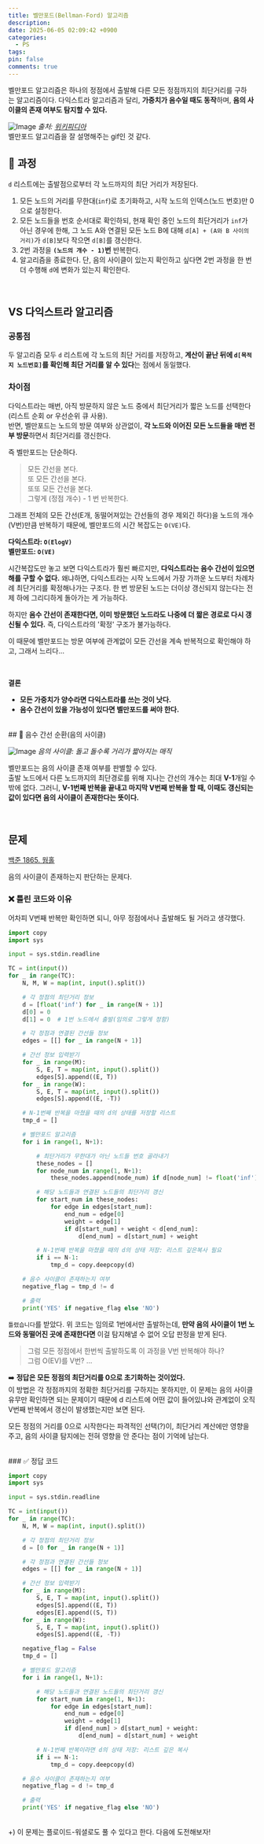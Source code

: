 ```yaml
---
title: 벨만포드(Bellman-Ford) 알고리즘
description: 
date: 2025-06-05 02:09:42 +0900
categories:
  - PS
tags: 
pin: false
comments: true
---
```

벨만포드 알고리즘은 하나의 정점에서 출발해 다른 모든 정점까지의 최단거리를 구하는 알고리즘이다. 다익스트라 알고리즘과 달리, **가중치가 음수일 때도 동작**하며, **음의 사이클의 존재 여부도 탐지할 수 있다.**
<br/>

![Image](/assets/images/25/0605-1.gif)
_출처: [위키피디아](https://ko.wikipedia.org/wiki/%EB%B2%A8%EB%A8%BC-%ED%8F%AC%EB%93%9C_%EC%95%8C%EA%B3%A0%EB%A6%AC%EC%A6%98)_ <br/>
벨만포드 알고리즘을 잘 설명해주는 gif인 것 같다.
<br/>

## 🧠 과정
`d` 리스트에는 출발점으로부터 각 노드까지의 최단 거리가 저장된다.
1. 모든 노드의 거리를 무한대(`inf`)로 초기화하고, 시작 노드의 인덱스(노드 번호)만 0으로 설정한다.
2. 모든 노드들을 번호 순서대로 확인하되, 현재 확인 중인 노드의 최단거리가 `inf`가 아닌 경우에 한해, 그 노드 A와 연결된 모든 노드 B에 대해 `d[A] + (A와 B 사이의 거리)`가 `d[B]`보다 작으면 `d[B]`를 갱신한다.
3. 2번 과정을 **`(노드의 개수 - 1)`번** 반복한다. 
4. 알고리즘을 종료한다. 단, 음의 사이클이 있는지 확인하고 싶다면 2번 과정을 한 번 더 수행해 `d`에 변화가 있는지 확인한다.

<br/>

## VS 다익스트라 알고리즘

### 공통점
두 알고리즘 모두 `d` 리스트에 각 노드의 최단 거리를 저장하고, **계산이 끝난 뒤에 `d[목적지 노드번호]`를 확인해 최단 거리를 알 수 있다**는 점에서 동일했다. <br/>

### 차이점
다익스트라는 매번, 아직 방문하지 않은 노드 중에서 최단거리가 짧은 노드를 선택한다(리스트 순회 or 우선순위 큐 사용). <br/>
반면, 벨만포드는 노드의 방문 여부와 상관없이, **각 노드와 이어진 모든 노드들을 매번 전부 방문**하면서 최단거리를 갱신한다.

즉 벨만포드는 단순하다. <br/>

>모든 간선을 본다. <br/>
>또 모든 간선을 본다. <br/>
>또또 모든 간선을 본다. <br/>
>그렇게 (정점 개수) - 1 번 반복한다. <br/>

그래프 전체의 모든 간선(E개, 동떨어져있는 간선들의 경우 제외긴 하다)을 노드의 개수(V번)만큼 반복하기 때문에, 벨만포드의 시간 복잡도는 `O(VE)`다.

**다익스트라: `O(ElogV)`** <br/>
**벨만포드: `O(VE)`**

시간복잡도만 놓고 보면 다익스트라가 훨씬 빠르지만, **다익스트라는 음수 간선이 있으면 해를 구할 수 없다.** 왜냐하면, 다익스트라는 시작 노드에서 가장 가까운 노드부터 차례차례 최단거리를 확정해나가는 구조다. 한 번 방문된 노드는 더이상 갱신되지 않는다는 전제 하에 그리디하게 돌아가는 게 가능하다.

하지만 **음수 간선이 존재한다면, 이미 방문했던 노드라도 나중에 더 짧은 경로로 다시 갱신될 수 있다.** 즉, 다익스트라의 '확정' 구조가 불가능하다. 

이 때문에 벨만포드는 방문 여부에 관계없이 모든 간선을 계속 반복적으로 확인해야 하고, 그래서 느리다...

<br/>

**결론**
* **모든 가중치가 양수라면 다익스트라를 쓰는 것이 낫다.** 
* **음수 간선이 있을 가능성이 있다면 벨만포드를 써야 한다.**



<br/>
## 👻 음수 간선 순환(음의 사이클)

![Image](/assets/images/25/0605-2.jpeg)
_음의 사이클: 돌고 돌수록 거리가 짧아지는 매직_

벨만포드는 음의 사이클 존재 여부를 판별할 수 있다. <br/>
출발 노드에서 다른 노드까지의 최단경로를 위해 지나는 간선의 개수는 최대 **V-1**개일 수밖에 없다. 그러니, **V-1번째 반복을 끝내고 마지막 V번째 반복을 할 때, 이때도 갱신되는 값이 있다면 음의 사이클이 존재한다는 뜻이다.**

<br/>

## 문제

[백준 1865. 웜홀](https://www.acmicpc.net/problem/1865)

음의 사이클이 존재하는지 판단하는 문제다.


### ❌ 틀린 코드와 이유

어차피 V번째 반복만 확인하면 되니, 아무 정점에서나 출발해도 될 거라고 생각했다.

```python
import copy
import sys

input = sys.stdin.readline

TC = int(input())
for _ in range(TC):
    N, M, W = map(int, input().split())

    # 각 정점의 최단거리 정보
    d = [float('inf') for _ in range(N + 1)]
    d[0] = 0
    d[1] = 0  # 1번 노드에서 출발(임의로 그렇게 정함)

    # 각 정점과 연결된 간선들 정보
    edges = [[] for _ in range(N + 1)]

    # 간선 정보 입력받기
    for _ in range(M):
        S, E, T = map(int, input().split())
        edges[S].append((E, T))
    for _ in range(W):
        S, E, T = map(int, input().split())
        edges[S].append((E, -T))

    # N-1번째 반복을 마쳤을 때의 d의 상태를 저장할 리스트
    tmp_d = []

    # 벨만포드 알고리즘
    for i in range(1, N+1):

        # 최단거리가 무한대가 아닌 노드들 번호 골라내기
        these_nodes = []
        for node_num in range(1, N+1):
            these_nodes.append(node_num) if d[node_num] != float('inf') else None

        # 해당 노드들과 연결된 노드들의 최단거리 갱신
        for start_num in these_nodes:
            for edge in edges[start_num]:
                end_num = edge[0]
                weight = edge[1]
                if d[start_num] + weight < d[end_num]:
                    d[end_num] = d[start_num] + weight

        # N-1번째 반복을 마쳤을 때의 d의 상태 저장: 리스트 깊은복사 필요
        if i == N-1:
            tmp_d = copy.deepcopy(d)

    # 음수 사이클이 존재하는지 여부
    negative_flag = tmp_d != d

    # 출력
    print('YES' if negative_flag else 'NO')
```

`틀렸습니다`를 받았다. 위 코드는 임의로 1번에서만 출발하는데, **만약 음의 사이클이 1번 노드와 동떨어진 곳에 존재한다면** 이걸 탐지해낼 수 없어 오답 판정을 받게 된다.

> 그럼 모든 정점에서 한번씩 출발하도록 이 과정을 V번 반복해야 하나? <br/>
> 그럼 O(EV)를 V번? ...

➡️ **정답은 모든 정점의 최단거리를 0으로 초기화하는 것이었다.** <br/>
이 방법은 각 정점까지의 정확한 최단거리를 구하지는 못하지만, 이 문제는 음의 사이클 유무만 확인하면 되는 문제이기 때문에 d 리스트에 어떤 값이 들어있냐와 관계없이 오직 V번째 반복에서 갱신이 발생했는지만 보면 된다.

모든 정점의 거리를 0으로 시작한다는 파격적인 선택(?)이, 최단거리 계산에만 영향을 주고, 음의 사이클 탐지에는 전혀 영향을 안 준다는 점이 기억에 남는다.

<br/>
### ✅ 정답 코드

```python
import copy
import sys

input = sys.stdin.readline

TC = int(input())
for _ in range(TC):
    N, M, W = map(int, input().split())

    # 각 정점의 최단거리 정보
    d = [0 for _ in range(N + 1)]

    # 각 정점과 연결된 간선들 정보
    edges = [[] for _ in range(N + 1)]

    # 간선 정보 입력받기
    for _ in range(M):
        S, E, T = map(int, input().split())
        edges[S].append((E, T))
        edges[E].append((S, T))
    for _ in range(W):
        S, E, T = map(int, input().split())
        edges[S].append((E, -T))

    negative_flag = False
    tmp_d = []

    # 벨만포드 알고리즘
    for i in range(1, N+1):

        # 해당 노드들과 연결된 노드들의 최단거리 갱신
        for start_num in range(1, N+1):
            for edge in edges[start_num]:
                end_num = edge[0]
                weight = edge[1]
                if d[end_num] > d[start_num] + weight:
                    d[end_num] = d[start_num] + weight

        # N-1번째 반복이라면 d의 상태 저장: 리스트 깊은 복사
        if i == N-1:
            tmp_d = copy.deepcopy(d)

    # 음수 사이클이 존재하는지 여부
    negative_flag = d != tmp_d

    # 출력
    print('YES' if negative_flag else 'NO')
```
<br/>
+) 이 문제는 플로이드-워셜로도 풀 수 있다고 한다. 다음에 도전해보자!